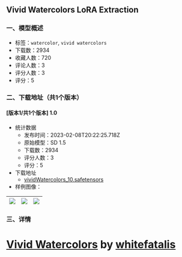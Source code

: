 ## Vivid Watercolors LoRA Extraction
### 一、模型概述

- 标签：`watercolor`, `vivid watercolors`
- 下载数：2934
- 收藏人数：720
- 评论人数：3
- 评分人数：3
- 评分：5

### 二、下载地址（共1个版本）

#### [版本1/共1个版本] 1.0

- 统计数据
  - 发布时间：2023-02-08T20:22:25.718Z
  - 原始模型：SD 1.5
  - 下载数：2934
  - 评分人数：3
  - 评分：5
- 下载地址
  - [vividWatercolors_10.safetensors](https://civitai.com/api/download/models/8809)
- 样例图像：

| <img src="https://image.civitai.com/xG1nkqKTMzGDvpLrqFT7WA/aea5ff98-2db1-4c26-aec1-5f4fd38cac00/width=450/84113.jpeg" /> | <img src="https://image.civitai.com/xG1nkqKTMzGDvpLrqFT7WA/311149fc-e0fc-4eab-f93c-5783ccbcb200/width=450/84115.jpeg" /> | <img src="https://image.civitai.com/xG1nkqKTMzGDvpLrqFT7WA/9025504f-1048-459b-a2c8-3b7b327b9700/width=450/84114.jpeg" /> |
| ---- | ---- | ---- |


### 三、详情
<h1><a rel="ugc" href="https://civitai.com/models/4998/vivid-watercolors"><strong>Vivid Watercolors</strong></a><strong> by </strong><a rel="ugc" href="https://civitai.com/user/whitefatalis"><strong>whitefatalis</strong></a></h1>